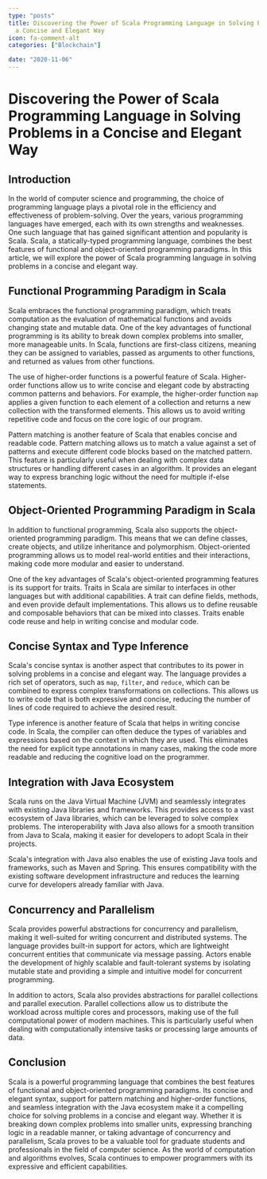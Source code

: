 ```yaml
---
type: "posts"
title: Discovering the Power of Scala Programming Language in Solving Problems in
  a Concise and Elegant Way
icon: fa-comment-alt
categories: ["Blockchain"]

date: "2020-11-06"
---
```




# Discovering the Power of Scala Programming Language in Solving Problems in a Concise and Elegant Way

## Introduction

In the world of computer science and programming, the choice of programming language plays a pivotal role in the efficiency and effectiveness of problem-solving. Over the years, various programming languages have emerged, each with its own strengths and weaknesses. One such language that has gained significant attention and popularity is Scala. Scala, a statically-typed programming language, combines the best features of functional and object-oriented programming paradigms. In this article, we will explore the power of Scala programming language in solving problems in a concise and elegant way.

## Functional Programming Paradigm in Scala

Scala embraces the functional programming paradigm, which treats computation as the evaluation of mathematical functions and avoids changing state and mutable data. One of the key advantages of functional programming is its ability to break down complex problems into smaller, more manageable units. In Scala, functions are first-class citizens, meaning they can be assigned to variables, passed as arguments to other functions, and returned as values from other functions.

The use of higher-order functions is a powerful feature of Scala. Higher-order functions allow us to write concise and elegant code by abstracting common patterns and behaviors. For example, the higher-order function `map` applies a given function to each element of a collection and returns a new collection with the transformed elements. This allows us to avoid writing repetitive code and focus on the core logic of our program.

Pattern matching is another feature of Scala that enables concise and readable code. Pattern matching allows us to match a value against a set of patterns and execute different code blocks based on the matched pattern. This feature is particularly useful when dealing with complex data structures or handling different cases in an algorithm. It provides an elegant way to express branching logic without the need for multiple if-else statements.

## Object-Oriented Programming Paradigm in Scala

In addition to functional programming, Scala also supports the object-oriented programming paradigm. This means that we can define classes, create objects, and utilize inheritance and polymorphism. Object-oriented programming allows us to model real-world entities and their interactions, making code more modular and easier to understand.

One of the key advantages of Scala's object-oriented programming features is its support for traits. Traits in Scala are similar to interfaces in other languages but with additional capabilities. A trait can define fields, methods, and even provide default implementations. This allows us to define reusable and composable behaviors that can be mixed into classes. Traits enable code reuse and help in writing concise and modular code.

## Concise Syntax and Type Inference

Scala's concise syntax is another aspect that contributes to its power in solving problems in a concise and elegant way. The language provides a rich set of operators, such as `map`, `filter`, and `reduce`, which can be combined to express complex transformations on collections. This allows us to write code that is both expressive and concise, reducing the number of lines of code required to achieve the desired result.

Type inference is another feature of Scala that helps in writing concise code. In Scala, the compiler can often deduce the types of variables and expressions based on the context in which they are used. This eliminates the need for explicit type annotations in many cases, making the code more readable and reducing the cognitive load on the programmer.

## Integration with Java Ecosystem

Scala runs on the Java Virtual Machine (JVM) and seamlessly integrates with existing Java libraries and frameworks. This provides access to a vast ecosystem of Java libraries, which can be leveraged to solve complex problems. The interoperability with Java also allows for a smooth transition from Java to Scala, making it easier for developers to adopt Scala in their projects.

Scala's integration with Java also enables the use of existing Java tools and frameworks, such as Maven and Spring. This ensures compatibility with the existing software development infrastructure and reduces the learning curve for developers already familiar with Java.

## Concurrency and Parallelism

Scala provides powerful abstractions for concurrency and parallelism, making it well-suited for writing concurrent and distributed systems. The language provides built-in support for actors, which are lightweight concurrent entities that communicate via message passing. Actors enable the development of highly scalable and fault-tolerant systems by isolating mutable state and providing a simple and intuitive model for concurrent programming.

In addition to actors, Scala also provides abstractions for parallel collections and parallel execution. Parallel collections allow us to distribute the workload across multiple cores and processors, making use of the full computational power of modern machines. This is particularly useful when dealing with computationally intensive tasks or processing large amounts of data.

## Conclusion

Scala is a powerful programming language that combines the best features of functional and object-oriented programming paradigms. Its concise and elegant syntax, support for pattern matching and higher-order functions, and seamless integration with the Java ecosystem make it a compelling choice for solving problems in a concise and elegant way. Whether it is breaking down complex problems into smaller units, expressing branching logic in a readable manner, or taking advantage of concurrency and parallelism, Scala proves to be a valuable tool for graduate students and professionals in the field of computer science. As the world of computation and algorithms evolves, Scala continues to empower programmers with its expressive and efficient capabilities.